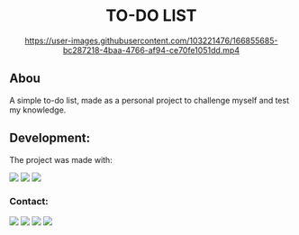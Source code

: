 <div align="center"> <h1> TO-DO LIST </h1>

https://user-images.githubusercontent.com/103221476/166855685-bc287218-4baa-4766-af94-ce70fe1051dd.mp4
</div>


<h2>Abou</h2>
A simple to-do list, made as a personal project to challenge myself and test my knowledge.

<h2>Development:</h2>

The project was made with:

<image src = "https://img.shields.io/badge/HTML-239120?style=for-the-badge&logo=html5&logoColor=white"> <image src = "https://img.shields.io/badge/CSS-239120?&style=for-the-badge&logo=css3&logoColor=white"> <image src = "https://img.shields.io/badge/JavaScript-F7DF1E?style=for-the-badge&logo=javascript&logoColor=black">

  <h3>Contact:</h3>

<a href="mailto:ronaldofslopes@gmail.com"><image src = "https://img.shields.io/badge/Gmail-D14836?style=for-the-badge&logo=gmail&logoColor=white"></a>
<a href="https://api.whatsapp.com/send?phone=5521979433173"><image src = "https://img.shields.io/badge/WhatsApp-25D366?style=for-the-badge&logo=whatsapp&logoColor=white"></a> <a href="https://www.linkedin.com/in/ronaldo-figueiredo-santiago-lopes-rj/"><image src = "https://img.shields.io/badge/LinkedIn-0077B5?style=for-the-badge&logo=linkedin&logoColor=white"></a> <a href="https://www.instagram.com/ronaldolopes9256/"><image src = "https://img.shields.io/badge/Instagram-E4405F?style=for-the-badge&logo=instagram&logoColor=white"></div>
